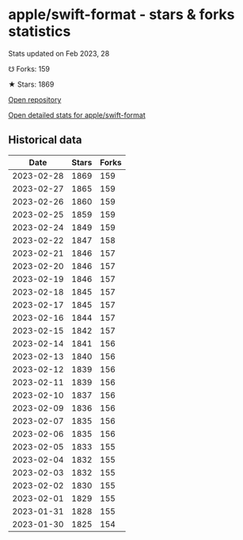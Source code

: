 # apple/swift-format - stars & forks statistics

Stats updated on Feb 2023, 28

☋ Forks: 159

★ Stars: 1869

[Open repository](https://github.com/apple/swift-format)

[Open detailed stats for apple/swift-format](https://reviewgithub.com/rep/apple/swift-format)

## Historical data
| Date | Stars | Forks |
|------|-------|-------|
| 2023-02-28 | 1869 | 159 | 
| 2023-02-27 | 1865 | 159 | 
| 2023-02-26 | 1860 | 159 | 
| 2023-02-25 | 1859 | 159 | 
| 2023-02-24 | 1849 | 159 | 
| 2023-02-22 | 1847 | 158 | 
| 2023-02-21 | 1846 | 157 | 
| 2023-02-20 | 1846 | 157 | 
| 2023-02-19 | 1846 | 157 | 
| 2023-02-18 | 1845 | 157 | 
| 2023-02-17 | 1845 | 157 | 
| 2023-02-16 | 1844 | 157 | 
| 2023-02-15 | 1842 | 157 | 
| 2023-02-14 | 1841 | 156 | 
| 2023-02-13 | 1840 | 156 | 
| 2023-02-12 | 1839 | 156 | 
| 2023-02-11 | 1839 | 156 | 
| 2023-02-10 | 1837 | 156 | 
| 2023-02-09 | 1836 | 156 | 
| 2023-02-07 | 1835 | 156 | 
| 2023-02-06 | 1835 | 156 | 
| 2023-02-05 | 1833 | 155 | 
| 2023-02-04 | 1832 | 155 | 
| 2023-02-03 | 1832 | 155 | 
| 2023-02-02 | 1830 | 155 | 
| 2023-02-01 | 1829 | 155 | 
| 2023-01-31 | 1828 | 155 | 
| 2023-01-30 | 1825 | 154 | 

